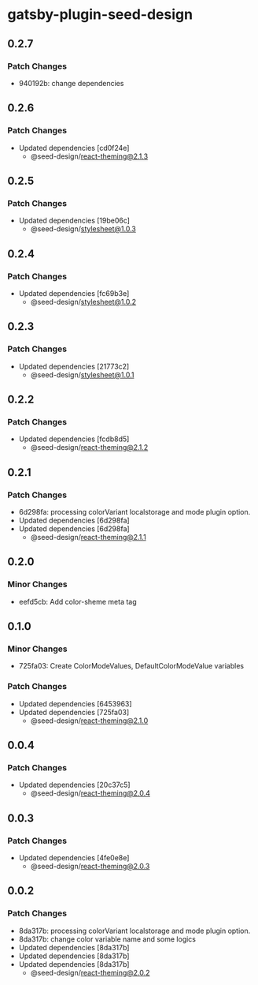 # gatsby-plugin-seed-design

## 0.2.7

### Patch Changes

- 940192b: change dependencies

## 0.2.6

### Patch Changes

- Updated dependencies [cd0f24e]
  - @seed-design/react-theming@2.1.3

## 0.2.5

### Patch Changes

- Updated dependencies [19be06c]
  - @seed-design/stylesheet@1.0.3

## 0.2.4

### Patch Changes

- Updated dependencies [fc69b3e]
  - @seed-design/stylesheet@1.0.2

## 0.2.3

### Patch Changes

- Updated dependencies [21773c2]
  - @seed-design/stylesheet@1.0.1

## 0.2.2

### Patch Changes

- Updated dependencies [fcdb8d5]
  - @seed-design/react-theming@2.1.2

## 0.2.1

### Patch Changes

- 6d298fa: processing colorVariant localstorage and mode plugin option.
- Updated dependencies [6d298fa]
- Updated dependencies [6d298fa]
  - @seed-design/react-theming@2.1.1

## 0.2.0

### Minor Changes

- eefd5cb: Add color-sheme meta tag

## 0.1.0

### Minor Changes

- 725fa03: Create ColorModeValues, DefaultColorModeValue variables

### Patch Changes

- Updated dependencies [6453963]
- Updated dependencies [725fa03]
  - @seed-design/react-theming@2.1.0

## 0.0.4

### Patch Changes

- Updated dependencies [20c37c5]
  - @seed-design/react-theming@2.0.4

## 0.0.3

### Patch Changes

- Updated dependencies [4fe0e8e]
  - @seed-design/react-theming@2.0.3

## 0.0.2

### Patch Changes

- 8da317b: processing colorVariant localstorage and mode plugin option.
- 8da317b: change color variable name and some logics
- Updated dependencies [8da317b]
- Updated dependencies [8da317b]
- Updated dependencies [8da317b]
  - @seed-design/react-theming@2.0.2

